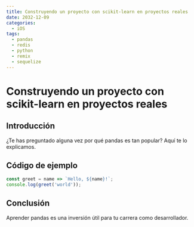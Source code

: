 ```yaml
---
title: Construyendo un proyecto con scikit-learn en proyectos reales
date: 2032-12-09
categories:
  - iOS
tags:
  - pandas
  - redis
  - python
  - remix
  - sequelize
---
```


# Construyendo un proyecto con scikit-learn en proyectos reales

## Introducción

¿Te has preguntado alguna vez por qué pandas es tan popular? Aquí te lo explicamos.

## Código de ejemplo

```javascript
const greet = name => `Hello, ${name}!`;
console.log(greet('world'));
```

## Conclusión

Aprender pandas es una inversión útil para tu carrera como desarrollador.